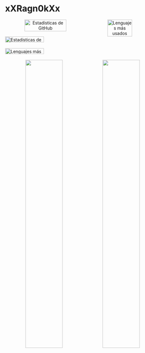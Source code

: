 # xXRagn0kXx

<div align="center">
  <div style="display: flex;">
    <img width=52% src="https://github-readme-stats.vercel.app/api?username=xXRagn0kXx&show_icons=true&theme=dark" alt="Estadísticas de GitHub" style="margin-right: 10px;">
    <img width=40% src="https://github-readme-stats.vercel.app/api/top-langs/?username=xXRagn0kXx&layout=compact&theme=dark" alt="Lenguajes más usados">
  </div>
</div>


<div style="display: flex;">
  <div style="flex: 1;">
    <img src="https://github-readme-stats.vercel.app/api?username=xXRagn0kXx&show_icons=true&theme=dark" alt="Estadísticas de GitHub" style="width: 50%;">
    <img src="https://github-readme-stats.vercel.app/api/top-langs/?username=xXRagn0kXx&layout=compact&theme=dark" alt="Lenguajes más usados" style="width: 50%;">
  </div>
</div>



<div align="center">
  <img width=49% src="https://github-readme-stats.vercel.app/api?username=xXRagn0kXx&theme=dark&show_icons=true&count_private=true"/>
  <img width=49% src="https://github-readme-stats.vercel.app/api/top-langs/?username=xXRagn0kXx&layout=compact&theme=dark&show_icons=true&hide_border=true" />
</div>
